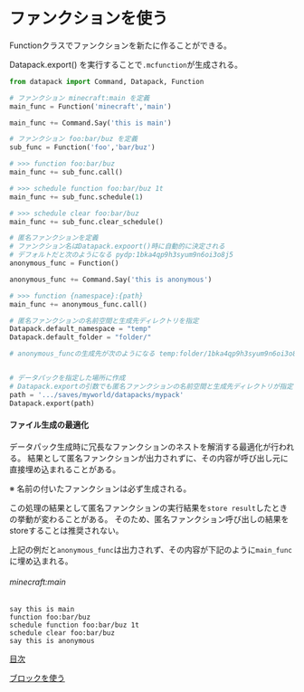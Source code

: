 
# ファンクションを使う

Functionクラスでファンクションを新たに作ることができる。

Datapack.export() を実行することで`.mcfunction`が生成される。

```python
from datapack import Command, Datapack, Function

# ファンクション minecraft:main を定義
main_func = Function('minecraft','main')

main_func += Command.Say('this is main')

# ファンクション foo:bar/buz を定義
sub_func = Function('foo','bar/buz')

# >>> function foo:bar/buz
main_func += sub_func.call()

# >>> schedule function foo:bar/buz 1t
main_func += sub_func.schedule(1)

# >>> schedule clear foo:bar/buz
main_func += sub_func.clear_schedule()

# 匿名ファンクションを定義
# ファンクション名はDatapack.expoort()時に自動的に決定される
# デフォルトだと次のようになる pydp:1bka4qp9h3syum9n6oi3o8j5
anonymous_func = Function()

anonymous_func += Command.Say('this is anonymous')

# >>> function {namespace}:{path}
main_func += anonymous_func.call()

# 匿名ファンクションの名前空間と生成先ディレクトリを指定
Datapack.default_namespace = "temp"
Datapack.default_folder = "folder/"

# anonymous_funcの生成先が次のようになる temp:folder/1bka4qp9h3syum9n6oi3o8j5


# データパックを指定した場所に作成
# Datapack.exportの引数でも匿名ファンクションの名前空間と生成先ディレクトリが指定できる
path = '.../saves/myworld/datapacks/mypack'
Datapack.export(path)
```

#### ファイル生成の最適化
データパック生成時に冗長なファンクションのネストを解消する最適化が行われる。
結果として匿名ファンクションが出力されずに、その内容が呼び出し元に直接埋め込まれることがある。

※ 名前の付いたファンクションは必ず生成される。

この処理の結果として匿名ファンクションの実行結果を`store result`したときの挙動が変わることがある。
そのため、匿名ファンクション呼び出しの結果をstoreすることは推奨されない。

上記の例だと`anonymous_func`は出力されず、その内容が下記のように`main_func`に埋め込まれる。

###### minecraft:main

```mcfunction
say this is main
function foo:bar/buz
schedule function foo:bar/buz 1t
schedule clear foo:bar/buz
say this is anonymous
```

[目次](../README.md)

[ブロックを使う](./block.md)